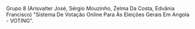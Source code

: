 Grupo 8 (Arisvalter José, Sérgio Mouzinho, Zelma Da Costa, Edvânia Francisco) "Sistema De Votação Online Para Às Eleições Gerais Em Angola - VOTING". 
